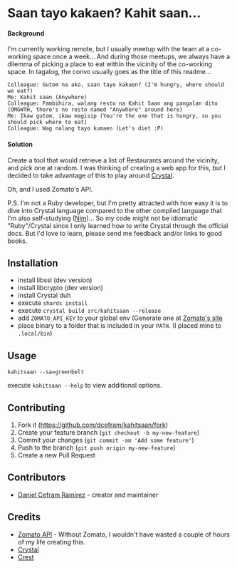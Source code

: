# Saan tayo kakaen? Kahit saan...

#### Background

I'm currently working remote, but I usually meetup with the team at a co-working space once a week... And during those meetups, we always have a dilemma of picking a place to eat within the vicinity of the co-working space. In tagalog, the convo usually goes as the title of this readme...

```
Colleague: Gutom na ako, saan tayo kakaen? (I'm hungry, where should we eat?)
Me: Kahit saan (Anywhere)
Colleague: Pambihira, walang resto na Kahit Saan ang pangalan dito (OMGWTH, there's no resto named "Anywhere" around here)
Me: Ikaw gutom, ikaw magisip (You're the one that is hungry, so you should pick where to eat)
Colleague: Wag nalang tayo kumaen (Let's diet :P)
```

#### Solution

Create a tool that would retrieve a list of Restaurants around the vicinity, and pick one at random. I was thinking of creating a web app for this, but I decided to take advantage of this to play around [Crystal](https://crystal-lang.org).

Oh, and I used Zomato's API.

P.S. I'm not a Ruby developer, but I'm pretty attracted with how easy it is to dive into Crystal language compared to the other compiled language that I'm also self-studying ([Nim](https://nim-lang.org))... So my code might not be idiomatic "Ruby"/Crystal since I only learned how to write Crystal through the official docs. But I'd love to learn, please send me feedback and/or links to good books.

## Installation

- install libssl (dev version)
- install libcrypto (dev version)
- install Crystal duh
- execute `shards install`
- execute `crystal build src/kahitsaan --release`
- add `ZOMATO_API_KEY` to your global env (Generate one at [Zomato's site](https://developers.zomato.com/api)
- place binary to a folder that is included in your `PATH`. (I placed mine to `.local/bin`)

## Usage

`kahitsaan --sa=greenbelt`

execute `kahitsaan --help` to view additional options.

## Contributing

1. Fork it (<https://github.com/dcefram/kahitsaan/fork>)
2. Create your feature branch (`git checkout -b my-new-feature`)
3. Commit your changes (`git commit -am 'Add some feature'`)
4. Push to the branch (`git push origin my-new-feature`)
5. Create a new Pull Request

## Contributors

- [Daniel Cefram Ramirez](https://github.com/dcefram) - creator and maintainer

## Credits

- [Zomato API](https://developers.zomato.com/api) - Without Zomato, I wouldn't have wasted a couple of hours of my life creating this.
- [Crystal](https://crystal-lang.org)
- [Crest](https://github.com/mamantoha/crest)
